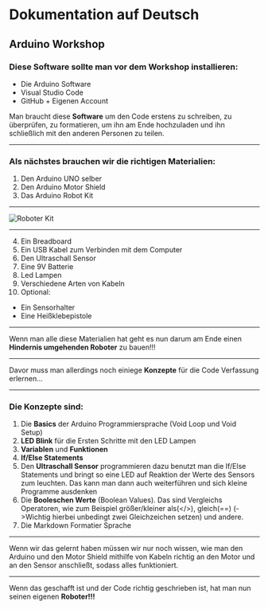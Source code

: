 # Dokumentation auf Deutsch
## Arduino Workshop
### Diese Software sollte man vor dem Workshop installieren:
* Die Arduino Software
* Visual Studio Code
* GitHub + Eigenen Account

Man braucht diese **Software** um den Code erstens zu schreiben, zu überprüfen, zu formatieren, um ihn am Ende hochzuladen und ihn schließlich mit den anderen Personen zu teilen.
___
### Als nächstes brauchen wir die richtigen **Materialien**:
1. Den Arduino UNO selber
2. Den Arduino Motor Shield 
3. Das Arduino Robot Kit
___
![Roboter Kit](https://www.roboter-bausatz.de/media/image/0c/4e/be/RBS10058_2.jpg)
___
4. Ein Breadboard
5. Ein USB Kabel zum Verbinden mit dem Computer
6. Den Ultraschall Sensor
7. Eine 9V Batterie
8. Led Lampen
9. Verschiedene Arten von Kabeln
9. Optional:
- Ein Sensorhalter
- Eine Heißklebepistole 
___
Wenn man alle diese Materialien hat geht es nun darum am Ende einen **Hindernis umgehenden Roboter** zu bauen!!! 
___
Davor muss man allerdings noch einiege **Konzepte** für die Code Verfassung erlernen...
___
### Die Konzepte sind:
1. Die **Basics** der Arduino Programmiersprache (Void Loop und Void Setup)
2. **LED Blink** für die Ersten Schritte mit den LED Lampen
3. **Variablen** und **Funktionen**
4. **If/Else Statements**
5. Den **Ultraschall Sensor** programmieren dazu benutzt man die If/Else Statements und bringt so eine LED auf Reaktion der Werte des Sensors zum leuchten.
Das kann man dann auch weiterführen und sich kleine Programme ausdenken
6. Die **Booleschen Werte** (Boolean Values). Das sind Vergleichs Operatoren, wie zum Beispiel größer/kleiner als(</>), gleich(==) (->Wichtig hierbei unbedingt zwei Gleichzeichen setzen) und andere.
7. Die Markdown Formatier Sprache
___
Wenn wir das gelernt haben müssen wir nur noch wissen, wie man den Arduino und den Motor Shield mithilfe von Kabeln richtig an den Motor und an den Sensor anschließt, sodass alles funktioniert.
___
Wenn das geschafft ist und der Code richtig geschrieben ist, hat man nun seinen eigenen **Roboter!!!**
